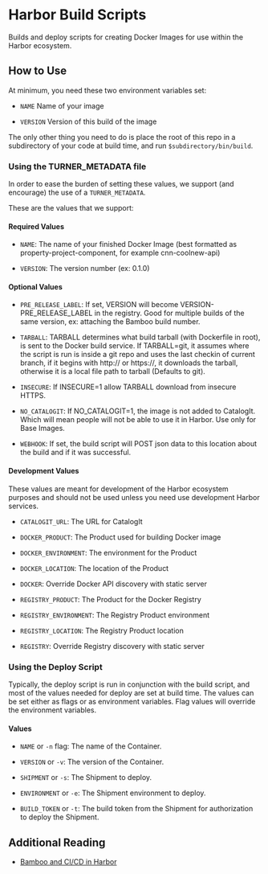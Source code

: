# Harbor Build Scripts

Builds and deploy scripts for creating Docker Images for use within the Harbor ecosystem.


## How to Use

At minimum, you need these two environment variables set:

* `NAME` Name of your image

* `VERSION` Version of this build of the image

The only other thing you need to do is place the root of this repo in a subdirectory of your code at
build time, and run `$subdirectory/bin/build`.


### Using the TURNER_METADATA file

In order to ease the burden of setting these values, we support (and encourage) the use of a
`TURNER_METADATA`.

These are the values that we support:

#### Required Values

* `NAME`: The name of your finished Docker Image (best formatted as property-project-component, for
example cnn-coolnew-api)

* `VERSION`: The version number (ex: 0.1.0)


#### Optional Values

* `PRE_RELEASE_LABEL`: If set, VERSION will become VERSION-PRE_RELEASE_LABEL in the registry. Good for
multiple builds of the same version, ex: attaching the Bamboo build number.

* `TARBALL`: TARBALL determines what build tarball (with Dockerfile in root), is sent to the Docker
build service. If TARBALL=git, it assumes where the script is run is inside a git repo and uses the
last checkin of current branch, if it begins with http:// or https://, it downloads the tarball,
otherwise it is a local file path to tarball (Defaults to git).

* `INSECURE`: If INSECURE=1 allow TARBALL download from insecure HTTPS.

* `NO_CATALOGIT`: If NO_CATALOGIT=1, the image is not added to CatalogIt. Which will mean people will
not be able to use it in Harbor. Use only for Base Images.

* `WEBHOOK`: If set, the build script will POST json data to this location about the build and if it
was successful.


#### Development Values

These values are meant for development of the Harbor ecosystem purposes and should not be used
unless you need use development Harbor services.

* `CATALOGIT_URL`: The URL for CatalogIt

* `DOCKER_PRODUCT`: The Product used for building Docker image

* `DOCKER_ENVIRONMENT`: The environment for the Product

* `DOCKER_LOCATION`: The location of the Product

* `DOCKER`: Override Docker API discovery with static server

* `REGISTRY_PRODUCT`: The Product for the Docker Registry

* `REGISTRY_ENVIRONMENT`: The Registry Product environment

* `REGISTRY_LOCATION`: The Registry Product location

* `REGISTRY`: Override Registry discovery with static server


### Using the Deploy Script

Typically, the deploy script is run in conjunction with the build script, and most of the values
needed for deploy are set at build time. The values can be set either as flags or as environment
variables. Flag values will override the environment variables.


#### Values

* `NAME` or `-n` flag: The name of the Container.

* `VERSION` or `-v`: The version of the Container.

* `SHIPMENT` or `-s`: The Shipment to deploy.

* `ENVIRONMENT` or `-e`: The Shipment environment to deploy.

* `BUILD_TOKEN` or `-t`: The build token from the Shipment for authorization to deploy the Shipment.


## Additional Reading

* [Bamboo and CI/CD in Harbor](http://blog.harbor.inturner.io/articles/bamboo-ci/)
